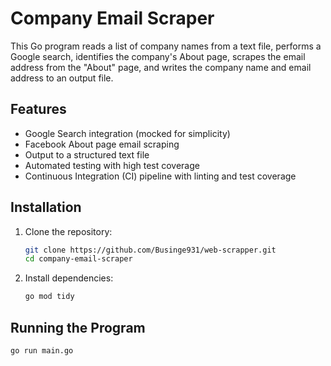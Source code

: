 # Company Email Scraper

This Go program reads a list of company names from a text file, performs a Google search, identifies the company's About page, scrapes the email address from the "About" page, and writes the company name and email address to an output file.

## Features
- Google Search integration (mocked for simplicity)
- Facebook About page email scraping
- Output to a structured text file
- Automated testing with high test coverage
- Continuous Integration (CI) pipeline with linting and test coverage

## Installation

1. Clone the repository:
    ```bash
    git clone https://github.com/Businge931/web-scrapper.git
    cd company-email-scraper
    ```

2. Install dependencies:
    ```bash
    go mod tidy
    ```

## Running the Program

```bash
go run main.go
